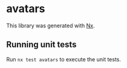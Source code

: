 # avatars

This library was generated with [Nx](https://nx.dev).

## Running unit tests

Run `nx test avatars` to execute the unit tests.

